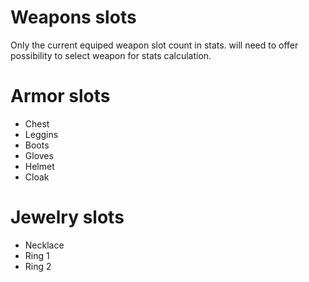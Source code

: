 # Weapons slots

Only the current equiped weapon slot count in stats.
will need to offer possibility to select weapon for stats calculation.

# Armor slots
- Chest
- Leggins
- Boots
- Gloves
- Helmet
- Cloak

# Jewelry slots
- Necklace
- Ring 1
- Ring 2
